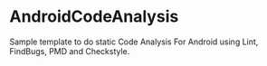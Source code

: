 # AndroidCodeAnalysis

Sample template to do static Code Analysis For Android using Lint, FindBugs, PMD and Checkstyle.
